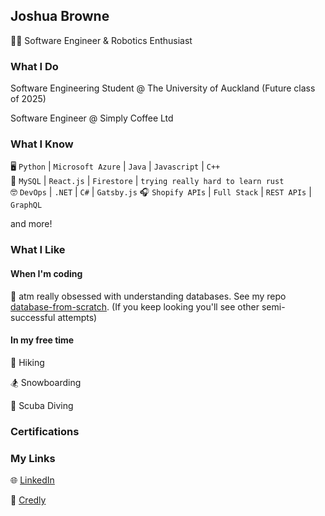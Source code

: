 ## Joshua Browne
👨‍💻 Software Engineer & Robotics Enthusiast

### What I Do
Software Engineering Student @ The University of Auckland (Future class of 2025)

Software Engineer @ Simply Coffee Ltd

### What I Know
🖥️ `Python` | `Microsoft Azure` | `Java` | `Javascript` | `C++`  
🤖 `MySQL` | `React.js` | `Firestore` | `trying really hard to learn rust`  
🤓 `DevOps` | `.NET` | `C#` | `Gatsby.js` 
🎧 `Shopify APIs` | `Full Stack` | `REST APIs` | `GraphQL`

and more!

### What I Like
#### When I'm coding

💾 atm really obsessed with understanding databases. See my repo [database-from-scratch](https://github.com/joshuabrownenz/database-from-scratch). (If you keep looking you'll see other semi-successful attempts)

#### In my free time

🥾 Hiking

🏂 Snowboarding

🤿 Scuba Diving


### Certifications
<!--START_SECTION:badges-->
<!--END_SECTION:badges-->

### My Links
🌐 [LinkedIn](https://linkedin.com/in/joshuabrownenz) 

📝 [Credly](https://credly.com/users/joshuabrownenz)
